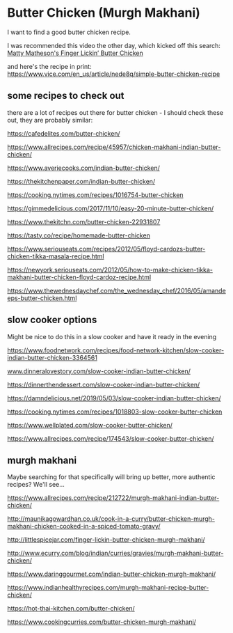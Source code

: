 # Butter Chicken (Murgh Makhani)

I want to find a good butter chicken recipe.

I was recommended this video the other day, which kicked off this search: [Matty Matheson's Finger Lickin’ Butter Chicken](https://www.youtube.com/watch?v=G6Qjf6IyclQ)

and here's the recipe in print: https://www.vice.com/en_us/article/nede8q/simple-butter-chicken-recipe


## some recipes to check out

there are a lot of recipes out there for butter chicken - I should check these out, they are probably similar:

https://cafedelites.com/butter-chicken/

https://www.allrecipes.com/recipe/45957/chicken-makhani-indian-butter-chicken/

https://www.averiecooks.com/indian-butter-chicken/

https://thekitchenpaper.com/indian-butter-chicken/

https://cooking.nytimes.com/recipes/1016754-butter-chicken

https://gimmedelicious.com/2017/11/10/easy-20-minute-butter-chicken/

https://www.thekitchn.com/butter-chicken-22931807

https://tasty.co/recipe/homemade-butter-chicken

https://www.seriouseats.com/recipes/2012/05/floyd-cardozs-butter-chicken-tikka-masala-recipe.html

https://newyork.seriouseats.com/2012/05/how-to-make-chicken-tikka-makhani-butter-chicken-floyd-cardoz-recipe.html

https://www.thewednesdaychef.com/the_wednesday_chef/2016/05/amandeeps-butter-chicken.html


## slow cooker options

Might be nice to do this in a slow cooker and have it ready in the evening

https://www.foodnetwork.com/recipes/food-network-kitchen/slow-cooker-indian-butter-chicken-3364561

www.dinneralovestory.com/slow-cooker-indian-butter-chicken/

https://dinnerthendessert.com/slow-cooker-indian-butter-chicken/

https://damndelicious.net/2019/05/03/slow-cooker-indian-butter-chicken/

https://cooking.nytimes.com/recipes/1018803-slow-cooker-butter-chicken

https://www.wellplated.com/slow-cooker-butter-chicken/

https://www.allrecipes.com/recipe/174543/slow-cooker-butter-chicken/


## murgh makhani

Maybe searching for that specifically will bring up better, more authentic recipes? We'll see...

https://www.allrecipes.com/recipe/212722/murgh-makhani-indian-butter-chicken/

http://maunikagowardhan.co.uk/cook-in-a-curry/butter-chicken-murgh-makhani-chicken-cooked-in-a-spiced-tomato-gravy/

http://littlespicejar.com/finger-lickin-butter-chicken-murgh-makhani/

http://www.ecurry.com/blog/indian/curries/gravies/murgh-makhani-butter-chicken/

https://www.daringgourmet.com/indian-butter-chicken-murgh-makhani/

https://www.indianhealthyrecipes.com/murgh-makhani-recipe-butter-chicken/

https://hot-thai-kitchen.com/butter-chicken/

https://www.cookingcurries.com/butter-chicken-murgh-makhani/
